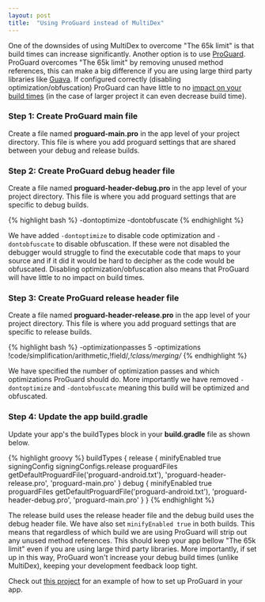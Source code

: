 ```yaml
---
layout: post
title:  "Using ProGuard instead of MultiDex"
---
```

One of the downsides of using MultiDex to overcome "The 65k limit" is that build times can increase significantly.
Another option is to use [ProGuard]. ProGuard overcomes "The 65k limit" by removing unused method references,
this can make a big difference if you are using large third party libraries like [Guava]. If configured
correctly (disabling optimization/obfuscation) ProGuard can have little to no [impact on your build times] (in the case of larger project it can even decrease build time).

<!--more-->

### Step 1: Create ProGuard main file
Create a file named **proguard-main.pro** in the app level of your project directory. This file is where you add proguard settings that are shared between your debug and release builds.

### Step 2: Create ProGuard debug header file
Create a file named **proguard-header-debug.pro** in the app level of your project directory. This file is where you add proguard settings that are specific to debug builds.

{% highlight bash %}
-dontoptimize
-dontobfuscate
{% endhighlight %}

We have added `-dontoptimize` to disable code optimization and `-dontobfuscate` to disable obfuscation. If these were not disabled the debugger would struggle to find the executable code that maps to your source and if it did it would be hard to decipher as the code would be obfuscated. Disabling optimization/obfuscation also means that ProGuard will have little to no impact on build times.

### Step 3: Create ProGuard release header file
Create a file named **proguard-header-release.pro** in the app level of your project directory. This file is where you add proguard settings that are specific to release builds.

{% highlight bash %}
-optimizationpasses 5
-optimizations !code/simplification/arithmetic,!field/*,!class/merging/*
{% endhighlight %}

We have specified the number of optimization passes and which optimizations ProGuard should do. More importantly we have removed `-dontoptimize` and `-dontobfuscate` meaning this build will be optimized and obfuscated.

### Step 4: Update the app build.gradle
Update your app's the buildTypes block in your **build.gradle** file as shown below.

{% highlight groovy %}
buildTypes {
    release {
        minifyEnabled true
        signingConfig signingConfigs.release
        proguardFiles getDefaultProguardFile('proguard-android.txt'), 'proguard-header-release.pro', 'proguard-main.pro'
    }
    debug {
        minifyEnabled true
        proguardFiles getDefaultProguardFile('proguard-android.txt'), 'proguard-header-debug.pro', 'proguard-main.pro'
    }
}
{% endhighlight %}

The release build uses the release header file and the debug build uses the debug header file. We have also set `minifyEnabled true` in both builds. This means that regardless of which build we are using ProGuard will strip out any unused method references. This should keep your app bellow "The 65k limit" even if you are using large third party libraries. More importantly, if set up in this way, ProGuard won't increase your debug build times (unlike MultiDex), keeping your development feedback loop tight.

Check out [this project] for an example of how to set up ProGuard in your app.

[this project]: https://github.com/andersmurphy/chain/commit/9d2241a2a6d2571696a1d3ad5ba37e521d8641f5
[ProGuard]: http://proguard.sourceforge.net/
[Guava]: https://github.com/google/guava
[impact on your build times]: http://image.slidesharecdn.com/jackandjilldroidconlondon2015-160314154239/95/eric-lafortune-the-jack-and-jill-build-system-16-638.jpg?cb=1457972343

